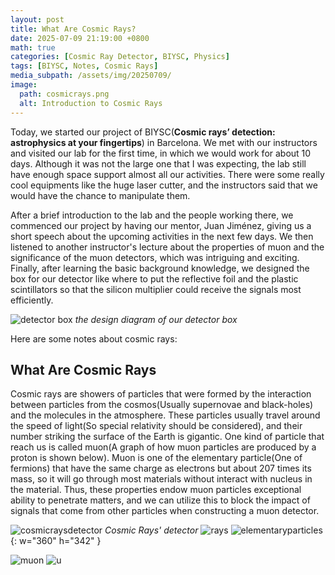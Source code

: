 ```yaml
---
layout: post
title: What Are Cosmic Rays?
date: 2025-07-09 21:19:00 +0800
math: true
categories: [Cosmic Ray Detector, BIYSC, Physics]
tags: [BIYSC, Notes, Cosmic Rays]
media_subpath: /assets/img/20250709/
image:
  path: cosmicrays.png
  alt: Introduction to Cosmic Rays
---
```


Today, we started our project of BIYSC(**Cosmic rays’ detection: astrophysics at your fingertips**) in Barcelona. We met with our instructors and visited our lab for the first time, in which we would work for about 10 days. Although it was not the large one that I was expecting, the lab still have enough space support almost all our activities. There were some really cool equipments like the huge laser cutter, and the instructors said that we would have the chance to manipulate them. 

After a brief introduction to the lab and the people working there, we commenced our project by having our mentor, Juan Jiménez, giving us a short speech about the upcoming activities in the next few days.  We then listened to another instructor's lecture about the properties of muon and the significance of the muon detectors, which was intriguing and exciting. Finally, after learning the basic background knowledge, we designed the box for our detector like where to put the reflective foil and the plastic scintillators so that the silicon multiplier could receive the signals most efficiently.

![detector box](box.png)
_the design diagram of our detector box_

Here are some notes about cosmic rays: 

## What Are Cosmic Rays

Cosmic rays are showers of particles that were formed by the interaction between particles from the cosmos(Usually supernovae and black-holes) and the molecules in the atmosphere. These particles usually travel around the speed of light(So special relativity should be considered), and their number striking the surface of the Earth is gigantic. One kind of particle that reach us is called muon(A graph of how muon particles are produced by a proton is shown below). Muon is one of the elementary particle(One of fermions) that have the same charge as electrons but about 207 times its mass, so it will go through most materials without interact with nucleus in the material.  Thus, these properties endow muon particles exceptional ability to penetrate matters, and we can utilize this to block the impact of signals that come from other particles when constructing a muon detector. 

![cosmicraysdetector](cosmic-rays-detector.png)
_Cosmic Rays' detector_
![rays](rays.png)
![elementaryparticles](elementary-particles.png){: w="360" h="342" }

![muon](muon.png)
![u](u.png)
